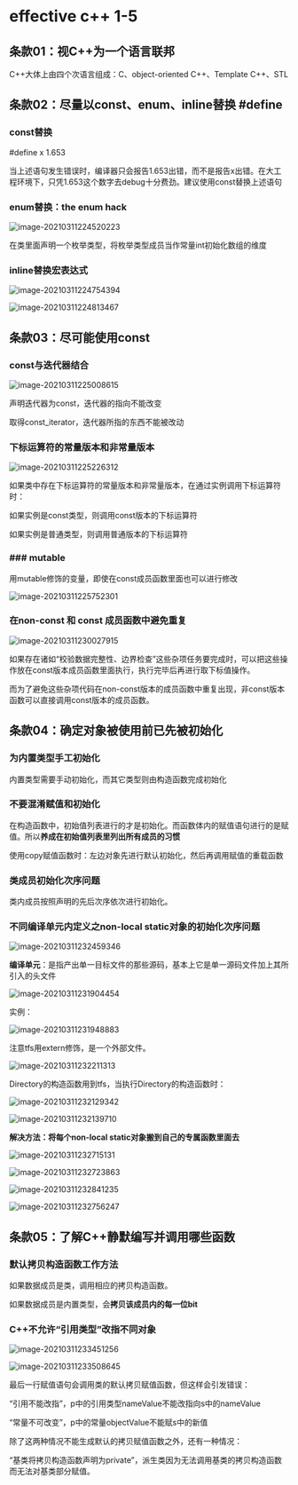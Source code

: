 # effective c++ 1-5

## 条款01：视C++为一个语言联邦

C++大体上由四个次语言组成：C、object-oriented C++、Template C++、STL



## 条款02：尽量以const、enum、inline替换 #define

### const替换

\#define x 1.653

当上述语句发生错误时，编译器只会报告1.653出错，而不是报告x出错。在大工程环境下，只凭1.653这个数字去debug十分费劲。建议使用const替换上述语句

### enum替换：the enum hack

![image-20210311224520223](C:\Users\94375\AppData\Roaming\Typora\typora-user-images\image-20210311224520223.png)

在类里面声明一个枚举类型，将枚举类型成员当作常量int初始化数组的维度

### inline替换宏表达式

![image-20210311224754394](C:\Users\94375\AppData\Roaming\Typora\typora-user-images\image-20210311224754394.png)

![image-20210311224813467](C:\Users\94375\AppData\Roaming\Typora\typora-user-images\image-20210311224813467.png)





## 条款03：尽可能使用const

### const与迭代器结合

![image-20210311225008615](C:\Users\94375\AppData\Roaming\Typora\typora-user-images\image-20210311225008615.png)

声明迭代器为const，迭代器的指向不能改变

取得const_iterator，迭代器所指的东西不能被改动

### 下标运算符的常量版本和非常量版本

![image-20210311225226312](C:\Users\94375\AppData\Roaming\Typora\typora-user-images\image-20210311225226312.png)

如果类中存在下标运算符的常量版本和非常量版本，在通过实例调用下标运算符时：

如果实例是const类型，则调用const版本的下标运算符

如果实例是普通类型，则调用普通版本的下标运算符

### ### mutable

用mutable修饰的变量，即使在const成员函数里面也可以进行修改

![image-20210311225752301](C:\Users\94375\AppData\Roaming\Typora\typora-user-images\image-20210311225752301.png)

### 在non-const 和 const 成员函数中避免重复

![image-20210311230027915](C:\Users\94375\AppData\Roaming\Typora\typora-user-images\image-20210311230027915.png)

如果存在诸如“校验数据完整性、边界检查”这些杂项任务要完成时，可以把这些操作放在const版本成员函数里面执行，执行完毕后再进行取下标值操作。

而为了避免这些杂项代码在non-const版本的成员函数中重复出现，非const版本函数可以直接调用const版本的成员函数。

## 条款04：确定对象被使用前已先被初始化

### 为内置类型手工初始化

内置类型需要手动初始化，而其它类型则由构造函数完成初始化

### 不要混淆赋值和初始化

在构造函数中，初始值列表进行的才是初始化。而函数体内的赋值语句进行的是赋值。所以**养成在初始值列表里列出所有成员的习惯**

使用copy赋值函数时：左边对象先进行默认初始化，然后再调用赋值的重载函数

### 类成员初始化次序问题

类内成员按照声明的先后次序依次进行初始化。

### 不同编译单元内定义之non-local static对象的初始化次序问题

![image-20210311232459346](C:\Users\94375\AppData\Roaming\Typora\typora-user-images\image-20210311232459346.png)

**编译单元**：是指产出单一目标文件的那些源码，基本上它是单一源码文件加上其所引入的头文件

![image-20210311231904454](C:\Users\94375\AppData\Roaming\Typora\typora-user-images\image-20210311231904454.png)

实例：

![image-20210311231948883](C:\Users\94375\AppData\Roaming\Typora\typora-user-images\image-20210311231948883.png)

注意tfs用extern修饰，是一个外部文件。

![image-20210311232211313](C:\Users\94375\AppData\Roaming\Typora\typora-user-images\image-20210311232211313.png)

Directory的构造函数用到tfs，当执行Directory的构造函数时：

![image-20210311232129342](C:\Users\94375\AppData\Roaming\Typora\typora-user-images\image-20210311232129342.png)

![image-20210311232139710](C:\Users\94375\AppData\Roaming\Typora\typora-user-images\image-20210311232139710.png)

**解决方法：将每个non-local static对象搬到自己的专属函数里面去**

![image-20210311232715131](C:\Users\94375\AppData\Roaming\Typora\typora-user-images\image-20210311232715131.png)

![image-20210311232723863](C:\Users\94375\AppData\Roaming\Typora\typora-user-images\image-20210311232723863.png)

![image-20210311232841235](C:\Users\94375\AppData\Roaming\Typora\typora-user-images\image-20210311232841235.png)

![image-20210311232756247](C:\Users\94375\AppData\Roaming\Typora\typora-user-images\image-20210311232756247.png)

## 条款05：了解C++静默编写并调用哪些函数

### 默认拷贝构造函数工作方法

如果数据成员是类，调用相应的拷贝构造函数。

如果数据成员是内置类型，会**拷贝该成员内的每一位bit**

### C++不允许“引用类型”改指不同对象

![image-20210311233451256](C:\Users\94375\AppData\Roaming\Typora\typora-user-images\image-20210311233451256.png)

![image-20210311233508645](C:\Users\94375\AppData\Roaming\Typora\typora-user-images\image-20210311233508645.png)

最后一行赋值语句会调用类的默认拷贝赋值函数，但这样会引发错误：

“引用不能改指”，p中的引用类型nameValue不能改指向s中的nameValue

“常量不可改变”，p中的常量objectValue不能赋s中的新值

除了这两种情况不能生成默认的拷贝赋值函数之外，还有一种情况：

“基类将拷贝构造函数声明为private”，派生类因为无法调用基类的拷贝构造函数而无法对基类部分赋值。





